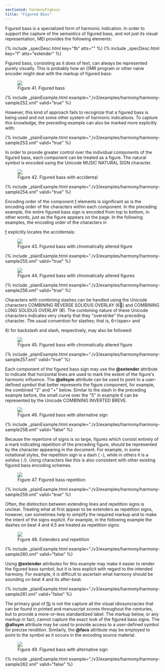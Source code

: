 ```yaml
---
sectionid: harmonyFigbass
title: "Figured Bass"
---
```




Figured bass is a specialized form of harmonic indication. In order to support the
capture of the semantics of figured bass, and not just its visual representation,
MEI
provides the following elements:



{% include _specDesc.html key="fb" atts="" %}
{% include _specDesc.html key="f" atts="extender" %}




Figured bass, consisting as it does of text, can always be represented purely visually.
This is probably how an OMR program or other naive encoder might deal with the markup
of
figured bass:

<figure class="figure">
   <img src="../../../../guidelines/3.0.0/Images/modules/harmony/figuredBass01.png" class="img-responsive"></img>
   <figcaption class="figure-caption">Figure 41. Figured bass</figcaption>
</figure>
{% include _plainExample.html example="./v3/examples/harmony/harmony-sample252.xml" valid="true" %}


However, this kind of approach fails to recognize that a figured bass is being used
and
not some other system of harmonic indications. To capture this knowledge, the preceding
example can also be marked more explicitly with:

{% include _plainExample.html example="./v3/examples/harmony/harmony-sample253.xml" valid="true" %}


In order to provide greater control over the individual components of the figured
bass,
each component can be treated as a figure. The natural symbol is encoded using the
Unicode
MUSIC NATURAL SIGN character.


<figure class="figure">
   <img src="../../../../guidelines/3.0.0/Images/modules/harmony/figuredBass02.png" class="img-responsive"></img>
   <figcaption class="figure-caption">Figure 42. Figured bass with accidental</figcaption>
</figure>
{% include _plainExample.html example="./v3/examples/harmony/harmony-sample254.xml" valid="true" %}


Encoding order of the component 
<a class="link_odd_elementSpec" href="/v3/elements/f">f</a> elements is significant as is the
encoding order of the characters within each component. In the preceding example,
the
entire figured bass sign is encoded from top to bottom, in other words, just as the
figure
appears on the page. In the following examples, the encoding order of the characters
in

<a class="link_odd_elementSpec" href="/v3/elements/f">f</a> explicitly locates the accidentals:


<figure class="figure">
   <img src="../../../../guidelines/3.0.0/Images/modules/harmony/figuredBass03.png" class="img-responsive"></img>
   <figcaption class="figure-caption">Figure 43. Figured bass with chromatically altered figure</figcaption>
</figure>
{% include _plainExample.html example="./v3/examples/harmony/harmony-sample255.xml" valid="true" %}



<figure class="figure">
   <img src="../../../../guidelines/3.0.0/Images/modules/harmony/figuredBass04.png" class="img-responsive"></img>
   <figcaption class="figure-caption">Figure 44. Figured bass with chromatically altered figures</figcaption>
</figure>
{% include _plainExample.html example="./v3/examples/harmony/harmony-sample256.xml" valid="true" %}


Characters with combining slashes can be handled using the Unicode characters COMBINING
REVERSE SOLIDUS OVERLAY (6⃥) and COMBINING LONG SOLIDUS OVERLAY (6̸). The
combining nature of these Unicode characters indicates very clearly that they "overstrike"
the preceding character. The usual convention for slashes; that is, 
<span class="q">6\</span> and

<span class="q">6/</span> for backslash and slash, respectively, may also be followed:


<figure class="figure">
   <img src="../../../../guidelines/3.0.0/Images/modules/harmony/figuredBass05.png" class="img-responsive"></img>
   <figcaption class="figure-caption">Figure 45. Figured bass with chromatically altered figure</figcaption>
</figure>
{% include _plainExample.html example="./v3/examples/harmony/harmony-sample257.xml" valid="true" %}


Each component of the figured bass sign may use the **@extender** attribute to
indicate that horizontal lines are used to mark the extent of the figure's harmonic
influence. The **@altsym** attribute can be used to point to a user-defined symbol
that better represents the figure component, for example, the combined "2" and "+"
below.
Similar to the slash in the preceding example before, the small curve over the "5"
in
example 6 can be represented by the Unicode COMBINING INVERTED BREVE.


<figure class="figure">
   <img src="../../../../guidelines/3.0.0/Images/modules/harmony/figuredBass06.png" class="img-responsive"></img>
   <figcaption class="figure-caption">Figure 46. Figured bass with alternative sign</figcaption>
</figure>
{% include _plainExample.html example="./v3/examples/harmony/harmony-sample258.xml" valid="false" %}


Because the repertoire of signs is so large, figures which consist entirely of a mark
indicating repetition of the preceding figure, should be represented by the character
appearing in the document. For example, in some notational styles, the repetition
sign is
a dash (
<span class="q">-</span>), while in others it is a solidus (
<span class="q">/</span>). Using characters like this
is also consistent with other existing figured bass encoding schemes.


<figure class="figure">
   <img src="../../../../guidelines/3.0.0/Images/modules/harmony/figuredBass07.png" class="img-responsive"></img>
   <figcaption class="figure-caption">Figure 47. Figured bass repetition </figcaption>
</figure>
{% include _plainExample.html example="./v3/examples/harmony/harmony-sample259.xml" valid="true" %}


Often, the distinction between extending lines and repetition signs is unclear. Treating
what at first appear to be extenders as repetition signs, however, can sometimes help
to
simplify the required markup and to make the intent of the signs explicit. For example,
in
the following example the dashes on beat 4 and 4.5 are treated as repetition signs:


<figure class="figure">
   <img src="../../../../guidelines/3.0.0/Images/modules/harmony/figuredBass09.png" class="img-responsive"></img>
   <figcaption class="figure-caption">Figure 48. Extenders and repetition</figcaption>
</figure>
{% include _plainExample.html example="./v3/examples/harmony/harmony-sample260.xml" valid="false" %}


Using **@extender** attributes for this example may make it easier to render the
figured bass symbol, but it is less explicit with regard to the intended harmony.
For
example, it is difficult to ascertain what harmony should be sounding on beat 4 and
its
after-beat.

{% include _plainExample.html example="./v3/examples/harmony/harmony-sample261.xml" valid="false" %}


The primary goal of 
<a class="link_odd_elementSpec" href="/v3/elements/fb">fb</a> is not the capture all the visual
idiosyncracies that can be found in printed and manuscript scores throughout the
centuries, but to provide a more-or-less standardized label. The markup below, or
any
markup in fact, cannot capture the exact look of the figured bass signs. The
**@altsym** attribute may be used to provide access to a user-defined symbol for
precise rendition. Similarly, the **@facs** attribute may be employed to point to
the symbol as it occurs in the encoding source material.


<figure class="figure">
   <img src="../../../../guidelines/3.0.0/Images/modules/harmony/figuredBass10.png" class="img-responsive"></img>
   <figcaption class="figure-caption">Figure 49. Figured bass with alternative sign</figcaption>
</figure>
{% include _plainExample.html example="./v3/examples/harmony/harmony-sample262.xml" valid="false" %}

